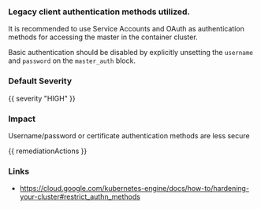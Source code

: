 
### Legacy client authentication methods utilized.

It is recommended to use Service Accounts and OAuth as authentication methods for accessing the master in the container cluster. 

Basic authentication should be disabled by explicitly unsetting the <code>username</code> and <code>password</code> on the <code>master_auth</code> block.

### Default Severity
{{ severity "HIGH" }}

### Impact
Username/password or certificate authentication methods are less secure

<!-- DO NOT CHANGE -->
{{ remediationActions }}

### Links
- https://cloud.google.com/kubernetes-engine/docs/how-to/hardening-your-cluster#restrict_authn_methods
        